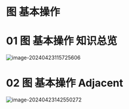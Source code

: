 # 图 基本操作



# 01 图 基本操作 知识总览

![image-20240423115725606](https://cvp.oss-cn-shanghai.aliyuncs.com/picgo/202404231157712.png)



# 02 图 基本操作 Adjacent

![image-20240423142550272](https://cvp.oss-cn-shanghai.aliyuncs.com/picgo/202404231425422.png)

